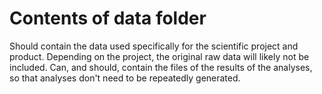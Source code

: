 
# Contents of data folder

Should contain the data used specifically for the scientific project and product.
Depending on the project, the original raw data will likely not be included.
Can, and should, contain the files of the results of the analyses, so that
analyses don't need to be repeatedly generated.
